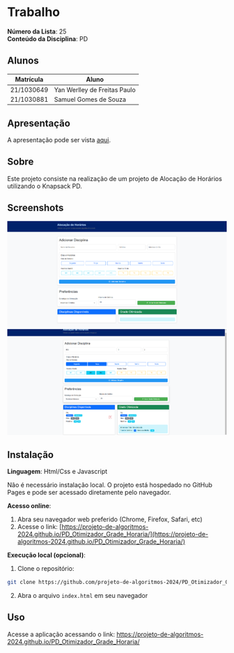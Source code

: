 # Trabalho

**Número da Lista**: 25<br>
**Conteúdo da Disciplina**: PD<br>

## Alunos

| Matrícula  | Aluno                               |
| ---------- | ----------------------------------- |
| 21/1030649 | Yan Werlley de Freitas Paulo |
| 21/1030881 | Samuel Gomes de Souza         |

## Apresentação

A apresentação pode ser vista [aqui]().

## Sobre

Este projeto consiste na realização de um projeto de Alocação de Horários utilizando o Knapsack PD.

## Screenshots

![Tela inicial](images/image1.png)
![Resultado](images/image2.png)

## Instalação

**Linguagem**: Html/Css e Javascript <br>

Não é necessário instalação local. O projeto está hospedado no GitHub Pages e pode ser acessado diretamente pelo navegador.

**Acesso online**:
1. Abra seu navegador web preferido (Chrome, Firefox, Safari, etc)
2. Acesse o link: [https://projeto-de-algoritmos-2024.github.io/PD_Otimizador_Grade_Horaria/](https://projeto-de-algoritmos-2024.github.io/PD_Otimizador_Grade_Horaria/)

**Execução local (opcional)**:
1. Clone o repositório:
```bash
git clone https://github.com/projeto-de-algoritmos-2024/PD_Otimizador_Grade_Horaria.git
```
2. Abra o arquivo `index.html` em seu navegador

## Uso

Acesse a aplicação acessando o link: https://projeto-de-algoritmos-2024.github.io/PD_Otimizador_Grade_Horaria/
